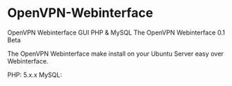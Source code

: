 # OpenVPN-Webinterface
OpenVPN Webinterface GUI PHP &amp; MySQL
The OpenVPN Webinterface 0.1 Beta

The OpenVPN Webinterface make install on your Ubuntu Server easy over Webinterface.


PHP:    5.x.x
MySQL:  
